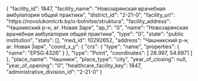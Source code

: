 {
    "facility_id": 1847,
    "facility_name": "Новозарянская врачебная амбулатория общей практики",
    "district_id": "2-21-0",
    "facility_url": "https:\/\/novolukomlcrb.by\/o-bolnitse\/struktura",
    "facility_address": "Чашникский р-н, аг. Новая Заря",
    "ap_1": "0",
    "name": "Новозарянская врачебная амбулатория общей практики",
    "type": "0",
    "state": "public institution",
    "stats": [],
    "med_id": 10292652,
    "address": "Чашникский р-н, аг. Новая Заря",
    "coord_x_y": {
        "crs": {
            "type": "name",
            "properties": {
                "name": "EPSG:4326"
            }
        },
        "type": "Point",
        "coordinates": [
            28.997,
            54.6971
        ]
    },
    "place_name": "Чашники",
    "place_type": "city",
    "year_of_closing": null,
    "year_of_opening": "0",
    "healthcare_facility_key": 1847,
    "administrative_division_id": "2-21-0"
}